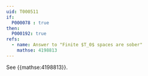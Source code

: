 ```yaml
---
uid: T000511
if:
  P000078 : true
then:
  P000192: true
refs:
  - name: Answer to "Finite $T_0$ spaces are sober"
    mathse: 4198813
---
```


See {{mathse:4198813}}.
